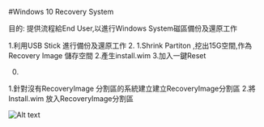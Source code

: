 #Windows 10 Recovery System

目的: 提供流程給End User,以進行Windows System磁區備份及還原工作

1.利用USB Stick 進行備份及還原工作 2. 1.Shrink Partiton ,挖出15G空間,作為Recovery Image 儲存空間 2.產生install.wim 3.加入一鍵Reset

0.
1.針對沒有RecoveryImage 分割區的系統建立建立RecoveryImage分割區
2.將Install.wim 放入RecoveryImage分割區

![Alt text](http://i.stack.imgur.com/9Ifmj.gif)
